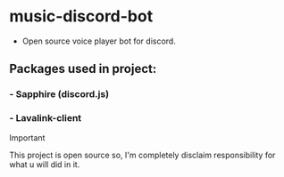 # music-discord-bot
- Open source voice player bot for discord.
## Packages used in project:
### - Sapphire (discord.js) 
### - Lavalink-client

> [!IMPORTANT]
> This project is open source so, I'm completely disclaim responsibility for what u will did in it.
